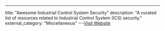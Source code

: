 ---
title: "Awesome Industrial Control System Security"
description: "A curated list of resources related to Industrial Control System (ICS) security."
external_category: "Miscellaneous"
---[Visit Website](https://github.com/mpesen/awesome-industrial-control-system-security)

